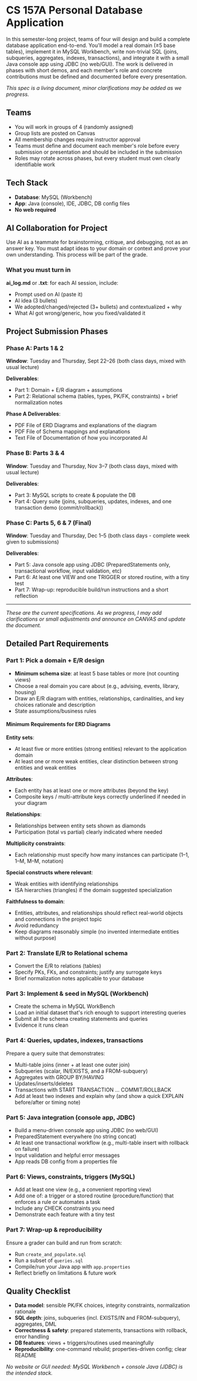 # CS 157A Personal Database Application

In this semester-long project, teams of four will design and build a complete database application end-to-end. You'll model a real domain (≥5 base tables), implement it in MySQL Workbench, write non-trivial SQL (joins, subqueries, aggregates, indexes, transactions), and integrate it with a small Java console app using JDBC (no web/GUI). The work is delivered in phases with short demos, and each member's role and concrete contributions must be defined and documented before every presentation.

_This spec is a living document, minor clarifications may be added as we progress._

## Teams

- You will work in groups of 4 (randomly assigned)
- Group lists are posted on Canvas
- All membership changes require instructor approval
- Teams must define and document each member's role before every submission or presentation and should be included in the submission
- Roles may rotate across phases, but every student must own clearly identifiable work

## Tech Stack

- **Database**: MySQL (Workbench)
- **App**: Java (console), IDE, JDBC, DB config files
- **No web required**

## AI Collaboration for Project

Use AI as a teammate for brainstorming, critique, and debugging, not as an answer key. You must adapt ideas to your domain or context and prove your own understanding. This process will be part of the grade.

### What you must turn in

**ai_log.md** or **.txt**: for each AI session, include:

- Prompt used on AI (paste it)
- AI idea (3 bullets)
- We adopted/changed/rejected (3+ bullets) and contextualized + why
- What AI got wrong/generic, how you fixed/validated it

## Project Submission Phases

### Phase A: Parts 1 & 2

**Window**: Tuesday and Thursday, Sept 22–26 (both class days, mixed with usual lecture)

**Deliverables**:

- Part 1: Domain + E/R diagram + assumptions
- Part 2: Relational schema (tables, types, PK/FK, constraints) + brief normalization notes

**Phase A Deliverables**:

- PDF File of ERD Diagrams and explanations of the diagram
- PDF File of Schema mappings and explanations
- Text File of Documentation of how you incorporated AI

### Phase B: Parts 3 & 4

**Window**: Tuesday and Thursday, Nov 3–7 (both class days, mixed with usual lecture)

**Deliverables**:

- Part 3: MySQL scripts to create & populate the DB
- Part 4: Query suite (joins, subqueries, updates, indexes, and one transaction demo (commit/rollback))

### Phase C: Parts 5, 6 & 7 (Final)

**Window**: Tuesday and Thursday, Dec 1–5 (both class days - complete week given to submissions)

**Deliverables**:

- Part 5: Java console app using JDBC (PreparedStatements only, transactional workflow, input validation, etc)
- Part 6: At least one VIEW and one TRIGGER or stored routine, with a tiny test
- Part 7: Wrap-up: reproducible build/run instructions and a short reflection

---

_These are the current specifications. As we progress, I may add clarifications or small adjustments and announce on CANVAS and update the document._

## Detailed Part Requirements

### Part 1: Pick a domain + E/R design

- **Minimum schema size**: at least 5 base tables or more (not counting views)
- Choose a real domain you care about (e.g., advising, events, library, housing)
- Draw an E/R diagram with entities, relationships, cardinalities, and key choices rationale and description
- State assumptions/business rules

#### Minimum Requirements for ERD Diagrams

**Entity sets**:

- At least five or more entities (strong entities) relevant to the application domain
- At least one or more weak entities, clear distinction between strong entities and weak entities

**Attributes**:

- Each entity has at least one or more attributes (beyond the key)
- Composite keys / multi-attribute keys correctly underlined if needed in your diagram

**Relationships**:

- Relationships between entity sets shown as diamonds
- Participation (total vs partial) clearly indicated where needed

**Multiplicity constraints**:

- Each relationship must specify how many instances can participate (1–1, 1–M, M–M, notation)

**Special constructs where relevant**:

- Weak entities with identifying relationships
- ISA hierarchies (triangles) if the domain suggested specialization

**Faithfulness to domain**:

- Entities, attributes, and relationships should reflect real-world objects and connections in the project topic
- Avoid redundancy
- Keep diagrams reasonably simple (no invented intermediate entities without purpose)

### Part 2: Translate E/R to Relational schema

- Convert the E/R to relations (tables)
- Specify PKs, FKs, and constraints; justify any surrogate keys
- Brief normalization notes applicable to your database

### Part 3: Implement & seed in MySQL (Workbench)

- Create the schema in MySQL WorkBench
- Load an initial dataset that's rich enough to support interesting queries
- Submit all the schema creating statements and queries
- Evidence it runs clean

### Part 4: Queries, updates, indexes, transactions

Prepare a query suite that demonstrates:

- Multi-table joins (inner + at least one outer join)
- Subqueries (scalar, IN/EXISTS, and a FROM-subquery)
- Aggregates with GROUP BY/HAVING
- Updates/inserts/deletes
- Transactions with START TRANSACTION … COMMIT/ROLLBACK
- Add at least two indexes and explain why (and show a quick EXPLAIN before/after or timing note)

### Part 5: Java integration (console app, JDBC)

- Build a menu-driven console app using JDBC (no web/GUI)
- PreparedStatement everywhere (no string concat)
- At least one transactional workflow (e.g., multi-table insert with rollback on failure)
- Input validation and helpful error messages
- App reads DB config from a properties file

### Part 6: Views, constraints, triggers (MySQL)

- Add at least one view (e.g., a convenient reporting view)
- Add one of: a trigger or a stored routine (procedure/function) that enforces a rule or automates a task
- Include any CHECK constraints you need
- Demonstrate each feature with a tiny test

### Part 7: Wrap-up & reproducibility

Ensure a grader can build and run from scratch:

- Run `create_and_populate.sql`
- Run a subset of `queries.sql`
- Compile/run your Java app with `app.properties`
- Reflect briefly on limitations & future work

## Quality Checklist

- **Data model**: sensible PK/FK choices, integrity constraints, normalization rationale
- **SQL depth**: joins, subqueries (incl. EXISTS/IN and FROM-subquery), aggregates, DML
- **Correctness & safety**: prepared statements, transactions with rollback, error handling
- **DB features**: views + triggers/routines used meaningfully
- **Reproducibility**: one-command rebuild; properties-driven config; clear README

_No website or GUI needed: MySQL Workbench + console Java (JDBC) is the intended stack._
